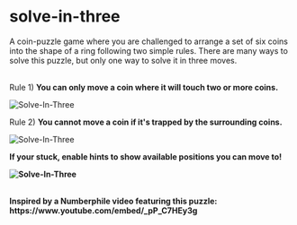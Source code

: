 # solve-in-three

A coin-puzzle game where you are challenged to arrange a set of six coins into the shape of a ring following two simple rules. There are many ways to solve this puzzle, but only one way to solve it in three moves.
</br>
</br>
<p>Rule 1) <strong>You can only move a coin where it will touch two or more coins.</strong></p>

![Solve-In-Three](rule-1.gif)

<p>Rule 2) <strong> You cannot move a coin if it's trapped by the surrounding coins.</strong></p>

![Solve-In-Three](rule-2.gif)

<p><strong>If your stuck, enable hints to show available positions you can move to!</p> 

![Solve-In-Three](hints.gif)
  
</br>
Inspired by a Numberphile video featuring this puzzle: https://www.youtube.com/embed/_pP_C7HEy3g

